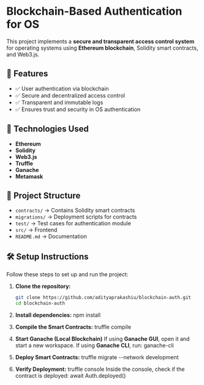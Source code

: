 # Blockchain-Based Authentication for OS

This project implements a **secure and transparent access control system** for operating systems using **Ethereum blockchain**, Solidity smart contracts, and Web3.js.

## 📌 Features
- ✅ User authentication via blockchain
- ✅ Secure and decentralized access control
- ✅ Transparent and immutable logs
- ✅ Ensures trust and security in OS authentication

## 🚀 Technologies Used
- **Ethereum**
- **Solidity**
- **Web3.js**
- **Truffle**
- **Ganache**
- **Metamask**

## 📂 Project Structure
- `contracts/` → Contains Solidity smart contracts
- `migrations/` → Deployment scripts for contracts
- `test/` → Test cases for authentication module
- `src/` → Frontend 
- `README.md` → Documentation

## 🛠️ Setup Instructions
Follow these steps to set up and run the project:
1. **Clone the repository:**
   ```sh
   git clone https://github.com/adityaprakashiu/blockchain-auth.git
   cd blockchain-auth

2. **Install dependencies:**
    npm install

3. **Compile the Smart Contracts:**
    truffle compile

4. **Start Ganache (Local Blockchain)**
    If using **Ganache GUI**, open it and start a new workspace.
    If using **Ganache CLI**, run:
        ganache-cli

5. **Deploy Smart Contracts:**
    truffle migrate --network development

6. **Verify Deployment:**
    truffle console
    Inside the console, check if the contract is deployed:
        await Auth.deployed()






